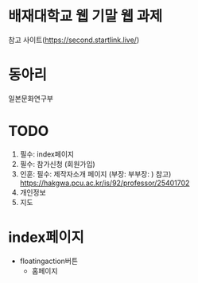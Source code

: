 # 배재대학교 웹 기말 웹 과제

참고 사이트(https://second.startlink.live/)

# 동아리
일본문화연구부

# TODO
1. 필수: index페이지 
2. 필수: 참가신청 (회원가입)
3. 인훈: 필수: 제작자소개 페이지 (부장: 부부장: )
    참고) https://hakgwa.pcu.ac.kr/is/92/professor/25401702
5. 개인정보
6. 지도

# index페이지
* floatingaction버튼
    * 홈페이지